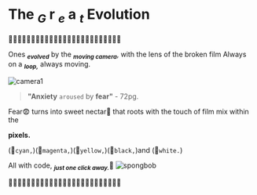 # The **<sub>_G_** r **<sub>_e_** a **<sub>_t_** Evolution 

🌟🌟🌟🌟🌟🌟🌟🌟🌟🌟🌟🌟🌟🌟🌟🌟🌟🌟🌟🌟🌟🌟🌟🌟🌟

Ones **<sub>_evolved_** by the **<sub>_moving camera_**, with the lens of the broken film
 Always on a **<sub>_loop,_** always moving.
 
![camera1](https://encrypted-tbn0.gstatic.com/images?q=tbn:ANd9GcQgsx330yLyqDk1pTcYfPplyBWUYVqnBxpuiA&s)

> **"Anxiety** `aroused` by **fear"** - 72pg.

Fear😨 turns into sweet nectar🧋 that roots with the touch of film mix within the 

**pixels.**

(💙`cyan,`)(🩷`magenta,`)(💛`yellow,`)(🖤`black,`)and (🤍`white.`)

All with code, **<sub>_just one click away._**🌟
![spongbob](https://i.pinimg.com/736x/8f/a7/56/8fa75637f712e286d17c9db3af28c50c.jpg)

🌟🌟🌟🌟🌟🌟🌟🌟🌟🌟🌟🌟🌟🌟🌟🌟🌟🌟🌟🌟🌟🌟🌟🌟🌟




